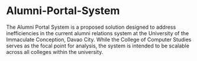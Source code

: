 # Alumni-Portal-System
The Alumni Portal System is a proposed solution designed to address inefficiencies in the current alumni relations system at the University of the Immaculate Conception, Davao City. While the College of Computer Studies serves as the focal point for analysis, the system is intended to be scalable across all colleges within the university.
